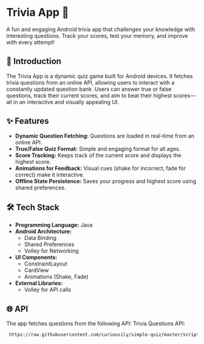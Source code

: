 # Trivia App 🧠
A fun and engaging Android trivia app that challenges your knowledge with interesting questions. Track your scores, test your memory, and improve with every attempt!

## 📖 Introduction
The Trivia App is a dynamic quiz game built for Android devices. It fetches trivia questions from an online API, allowing users to interact with a constantly updated question bank. Users can answer true or false questions, track their current scores, and aim to beat their highest scores—all in an interactive and visually appealing UI.

## ✨ Features
- **Dynamic Question Fetching:** Questions are loaded in real-time from an online API.
- **True/False Quiz Format:** Simple and engaging format for all ages.
- **Score Tracking:** Keeps track of the current score and displays the highest score.
- **Animations for Feedback:** Visual cues (shake for incorrect, fade for correct) make it interactive.
- **Offline State Persistence:** Saves your progress and highest score using shared preferences.

## 🛠️ Tech Stack
- **Programming Language:** Java
- **Android Architecture:**
  - Data Binding
  - Shared Preferences
  - Volley for Networking
- **UI Components:**
  - ConstraintLayout
  - CardView
  - Animations (Shake, Fade)
- **External Libraries:**
  - Volley for API calls

## 🌐 API
The app fetches questions from the following API:
Trivia Questions API: 
 ```bash
  https://raw.githubusercontent.com/curiousily/simple-quiz/master/script/statements-data.json
  ```
